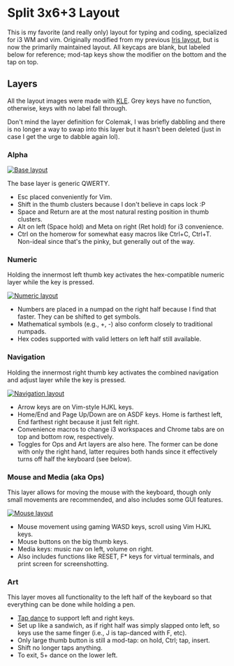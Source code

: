 # Split 3x6+3 Layout
This is my favorite (and really only) layout for typing and coding, specialized
for i3 WM and vim. Originally modified from my previous [Iris layout](../iris),
but is now the primarily maintained layout. All keycaps are blank, but labeled
below for reference; mod-tap keys show the modifier on the bottom and the tap on
top.

## Layers
All the layout images were made with
[KLE](http://www.keyboard-layout-editor.com/). Grey keys have no function,
otherwise, keys with no label fall through.

Don't mind the layer definition for Colemak, I was briefly dabbling and there is
no longer a way to swap into this layer but it hasn't been deleted (just in case
I get the urge to dabble again lol).

### Alpha
[![Base layout](https://lh3.googleusercontent.com/pw/ACtC-3dLXS_2Eux6AET-Kd3fSRPqApWzFEWnx2sbOavHVsgDR01DS80R4dNZ3REDGNKrBdkmlwcUOblQiOpAv3Iq6dcvrtX2balNje7EeshQwQFKSM8ZkavpNDOBD_68ilsMgoIWduEDRLzgtM0OEaN4oWME=w830-h282-no?authuser=0)](http://www.keyboard-layout-editor.com/#/gists/d9eabc2c9c8a767cf8e48dfd4ce3662b)

The base layer is generic QWERTY.
* Esc placed conveniently for Vim.
* Shift in the thumb clusters because I don't believe in caps lock :P
* Space and Return are at the most natural resting position in thumb clusters.
* Alt on left (Space hold) and Meta on right (Ret hold) for i3 convenience.
* Ctrl on the homerow for somewhat easy macros like Ctrl+C, Ctrl+T. Non-ideal
  since that's the pinky, but generally out of the way.


### Numeric
Holding the innermost left thumb key activates the hex-compatible numeric layer
while the key is pressed.

[![Numeric layout](https://lh3.googleusercontent.com/Wcqo_oh72g7l2c3UKetVSdE_qhrtSULwlIGaOEKOEaId2u2M0qFLFYyzEmXcqPphxNzZptox5HUK2GP5lr50gJHEkpbUV9nVErtcgj5nsRPu2Cks8RpuYNkBaSVMXjJx-6L9IZ7_0A=w830-h282-no)](http://www.keyboard-layout-editor.com/#/gists/bc9bdcb085371ebac15fa6449208bab3)

* Numbers are placed in a numpad on the right half because I find that faster.
  They can be shifted to get symbols.
* Mathematical symbols (e.g., +, -) also conform closely to traditional numpads.
* Hex codes supported with valid letters on left half still available.

### Navigation
Holding the innermost right thumb key activates the combined navigation and
adjust layer while the key is pressed.

[![Navigation
layout](https://lh3.googleusercontent.com/pw/ACtC-3dOzrN3k7GyGOtluc_g1_sSRT5I8nDQ22kssxI8GKYJNEjdFXITDCFHYShPQLYiYHQdsXYYxVg79ER91O8LKikSfI1W22cVBcOuX27Ee6kjDCxh2PmNI0DbtMNUCCuCif2K3pTBlNdaRIlZ6gezHoSH=w830-h282-no?authuser=0)](http://www.keyboard-layout-editor.com/#/gists/477ba2ba740a8949c84c1dcafca9aa75)

* Arrow keys are on Vim-style HJKL keys.
* Home/End and Page Up/Down are on ASDF keys. Home is farthest left, End
  farthest right because it just felt right.
* Convenience macros to change i3 workspaces and Chrome tabs are on top and
  bottom row, respectively.
* Toggles for Ops and Art layers are also here. The former can be done with only
  the right hand, latter requires both hands since it effectively turns off half
  the keyboard (see below).

### Mouse and Media (aka Ops)
This layer allows for moving the mouse with the keyboard, though only small
movements are recommended, and also includes some GUI features.

[![Mouse
layout](https://lh3.googleusercontent.com/pw/ACtC-3cE3NTJ7tn5gh0urtioHgWgZ6TD4snP56TozDNjzmCA9KlTBXrwF5h3RJX_Zhg53v1rw3qH2MGYDUY-80SKwKM-umQ1lRDe8LWG6bVriP2KJc3Xwyl4wX7tYwrdM3oziG4Vanks9Xr1iKusqQrvKy_E=w830-h282-no?authuser=0)](http://www.keyboard-layout-editor.com/#/gists/e5eaf4bfe8d2d3a86cf00d8460120ad4)

* Mouse movement using gaming WASD keys, scroll using Vim HJKL keys.
* Mouse buttons on the big thumb keys.
* Media keys: music nav on left, volume on right.
* Also includes functions like RESET, F\* keys for virtual terminals, and print
  screen for screenshotting.

### Art
This layer moves all functionality to the left half of the keyboard so that
everything can be done while holding a pen.

* [Tap dance](../tap_dance.h) to support left and right keys.
* Set up like a sandwich, as if right half was simply slapped onto left, so keys
  use the same finger (i.e., J is tap-danced with F, etc).
* Only large thumb button is still a mod-tap: on hold, Ctrl; tap, insert.
* Shift no longer taps anything.
* To exit, 5+ dance on the lower left.
